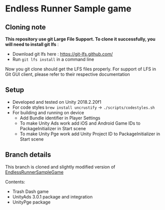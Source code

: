 # Endless Runner Sample game

## Cloning note

**This repository use git Large File Support. To clone it successfully, you will need to install git lfs** :

- Download git lfs here : https://git-lfs.github.com/
- Run `git lfs install` in a command line

Now you git clone should get the LFS files properly. For support of LFS in Git GUI client, please refer to their respective documentation

## Setup

- Developed and tested on Unity 2018.2.20f1
- For code styles `brew install uncrustify` -> `./scripts/codestyles.sh`
- For building and running on device
    - Add Bundle identifier in Player Settings
    - To make Unity Ads work add iOS and Android Game IDs to PackageInitializer in Start scene
    - To make Unity Pge work add Unity Project ID to PackageInitializer in Start scene

## Branch details

This branch is cloned and slightly modified version of [EndlessRunnerSampleGame](https://github.com/Unity-Technologies/EndlessRunnerSampleGame/tree/18.2-release)

Contents:
- Trash Dash game 
- UnityAds 3.0.1 package and integration
- UnityPge package
